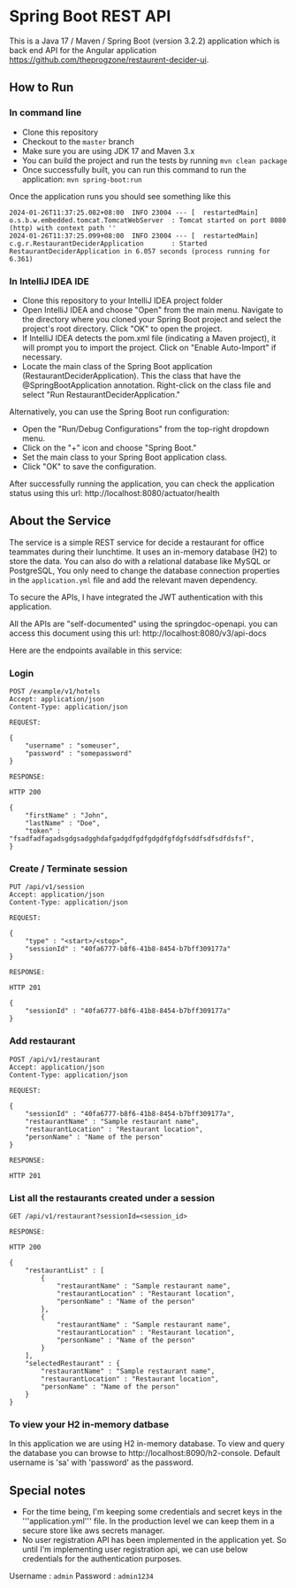 # Spring Boot REST API

This is a Java 17 / Maven / Spring Boot (version 3.2.2) application which is back end API for the Angular application https://github.com/theprogzone/restaurent-decider-ui.

## How to Run

### In command line

* Clone this repository
* Checkout to the ```master``` branch
* Make sure you are using JDK 17 and Maven 3.x
* You can build the project and run the tests by running ```mvn clean package```
* Once successfully built, you can run this command to run the application: ```mvn spring-boot:run```

Once the application runs you should see something like this

```
2024-01-26T11:37:25.082+08:00  INFO 23004 --- [  restartedMain] o.s.b.w.embedded.tomcat.TomcatWebServer  : Tomcat started on port 8080 (http) with context path ''
2024-01-26T11:37:25.099+08:00  INFO 23004 --- [  restartedMain] c.g.r.RestaurantDeciderApplication       : Started RestaurantDeciderApplication in 6.057 seconds (process running for 6.361)
```

### In IntelliJ IDEA IDE

* Clone this repository to your IntelliJ IDEA project folder
* Open IntelliJ IDEA and choose "Open" from the main menu. Navigate to the directory where you cloned your Spring Boot project and select the project's root directory. Click "OK" to open the project.
* If IntelliJ IDEA detects the pom.xml file (indicating a Maven project), it will prompt you to import the project. Click on "Enable Auto-Import" if necessary.
* Locate the main class of the Spring Boot application (RestaurantDeciderApplication). This the class that have the @SpringBootApplication annotation. Right-click on the class file and select "Run RestaurantDeciderApplication."

Alternatively, you can use the Spring Boot run configuration:

* Open the "Run/Debug Configurations" from the top-right dropdown menu.
* Click on the "+" icon and choose "Spring Boot."
* Set the main class to your Spring Boot application class.
* Click "OK" to save the configuration.

After successfully running the application, you can check the application status using this url: http://localhost:8080/actuator/health


## About the Service

The service is a simple REST service for decide a restaurant for office teammates during their lunchtime. It uses an in-memory database (H2) to store the data. You can also do with a relational database like MySQL or PostgreSQL, You only need to change the database connection properties in the ```application.yml``` file and add the relevant maven dependency.

To secure the APIs, I have integrated the JWT authentication with this application.

All the APIs are "self-documented" using the springdoc-openapi. you can access this document using this url: http://localhost:8080/v3/api-docs

Here are the endpoints available in this service:

### Login

```
POST /example/v1/hotels
Accept: application/json
Content-Type: application/json

REQUEST:

{
    "username" : "someuser",
    "password" : "somepassword"
}

RESPONSE: 

HTTP 200

{
    "firstName" : "John",
    "lastName" : "Doe",
    "token" : "fsadfadfagadsgdgsadgghdafgadgdfgdfgdgdfgfdgfsddfsdfsdfdsfsf",
}

```

### Create / Terminate session

```
PUT /api/v1/session
Accept: application/json
Content-Type: application/json

REQUEST:

{
    "type" : "<start>/<stop>",
    "sessionId" : "40fa6777-b8f6-41b8-8454-b7bff309177a"
}

RESPONSE: 

HTTP 201

{
    "sessionId" : "40fa6777-b8f6-41b8-8454-b7bff309177a"
}

```

### Add restaurant

```
POST /api/v1/restaurant
Accept: application/json
Content-Type: application/json

REQUEST:

{
    "sessionId" : "40fa6777-b8f6-41b8-8454-b7bff309177a",
    "restaurantName" : "Sample restaurant name",
    "restaurantLocation" : "Restaurant location",
    "personName" : "Name of the person"
}

RESPONSE: 

HTTP 201

```

### List all the restaurants created under a session

```
GET /api/v1/restaurant?sessionId=<session_id>

RESPONSE: 

HTTP 200

{
    "restaurantList" : [
        {
            "restaurantName" : "Sample restaurant name",
            "restaurantLocation" : "Restaurant location",
            "personName" : "Name of the person"
        }, 
        {
            "restaurantName" : "Sample restaurant name",
            "restaurantLocation" : "Restaurant location",
            "personName" : "Name of the person"
        }
    ],
    "selectedRestaurant" : {
        "restaurantName" : "Sample restaurant name",
        "restaurantLocation" : "Restaurant location",
        "personName" : "Name of the person"
    }
}

```

### To view your H2 in-memory datbase

In this application we are using H2 in-memory database. To view and query the database you can browse to http://localhost:8090/h2-console. Default username is 'sa' with 'password' as the password.

## Special notes

* For the time being, I'm keeping some credentials and secret keys in the '''application.yml''' file. In the production level we can keep them in a secure store like aws secrets manager.
* No user registration API has been implemented in the application yet. So until I'm implementing user registration api, we can use below credentials for the authentication purposes.

Username : ```admin```
Password : ```admin1234```
